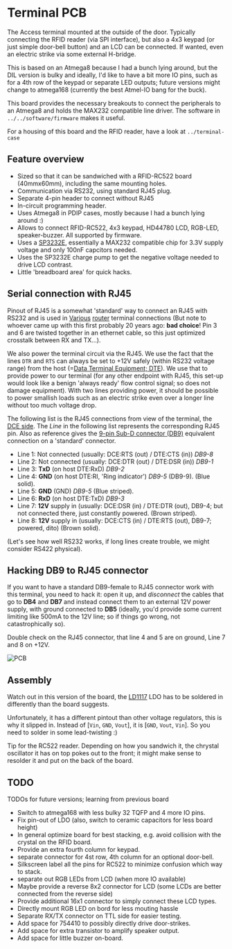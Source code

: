 Terminal PCB
============

The Access terminal mounted at the outside of the door. Typically connecting the
RFID reader (via SPI interface), but also a 4x3 keypad (or just simple door-bell
button) and an LCD can be connected. If wanted, even an electric strike via
some external H-bridge.

This is based on an Atmega8 because I had a bunch lying around, but the DIL
version is bulky and ideally, I'd like to have a bit more IO pins, such as
for a 4th row of the keypad or separate LED outputs; future versions might
change to atmega168 (currently the best Atmel-IO bang for the buck).

This board provides the necessary breakouts to connect the peripherals to an
Atmega8 and holds the MAX232 compatible line driver.
The software in `../../software/firmware` makes it useful.

For a housing of this board and the RFID reader, have a look at
`../terminal-case`

Feature overview
----------------

   - Sized so that it can be sandwiched with a RFID-RC522 board (40mmx60mm),
     including the same mounting holes.
   - Communication via RS232, using standard RJ45 plug.
   - Separate 4-pin header to connect without RJ45
   - In-circuit programming header.
   - Uses Atmega8 in PDIP cases, mostly because I had a bunch lying around :)
   - Allows to connect RFID-RC522, 4x3 keypad, HD44780 LCD, RGB-LED,
     speaker-buzzer. All supported by firmware.
   - Uses a [SP3232E][sp3232-spec], essentially a MAX232 compatible chip
     for 3.3V supply voltage and only 100nF capcitors needed.
   - Uses the SP3232E charge pump to get the negative voltage needed to drive
     LCD contrast.
   - Little 'breadboard area' for quick hacks.

Serial connection with RJ45
---------------------------

Pinout of RJ45 is a somewhat 'standard' way to connect an RJ45 with RS232
and is used in [Various][rj45-terminal-1] [router][rj45-terminal-2]
terminal connections (But note to whoever came up with this first probably 20
years ago: **bad choice**! Pin 3 and 6 are twisted together in an ethernet
cable, so this just optimized crosstalk between RX and TX...).

We also power the terminal circuit via the RJ45. We use the fact that the
lines `DTR` and `RTS` can always be set to +12V safely (within RS232 voltage
range) from the host (=[Data Terminal Equipment; DTE][DTE]). We use that to
provide power to our terminal (for any other endpoint with RJ45, this set-up
would look like a benign 'always ready' flow control signal; so does not damage
equipment). With two lines providing power, it should be possible to power
smallish loads such as an electric strike even over a longer line without too
much voltage drop.

The following list is the RJ45 connections from view of the terminal,
the [DCE side][DCE].
The *Line* in the following list represents the corresponding RJ45 pin.
Also as reference gives the [9-pin Sub-D connector (DB9)][db9-pinout]
equivalent connection on a 'standard' connector.
   - Line 1: Not connected (usually: DCE:RTS (out) / DTE:CTS (in)) *DB9-8*
   - Line 2: Not connected (usually: DCE:DTR (out) / DTE:DSR (in)) *DB9-1*
   - Line 3: **TxD**  (on host DTE:RxD) *DB9-2*
   - Line 4: **GND** (on host DTE:RI, 'Ring indicator') *DB9-5* (DB9-9). (Blue solid).
   - Line 5: **GND** (GND) *DB9-5* (Blue striped).
   - Line 6: **RxD** (on host DTE:TxD) *DB9-3*
   - Line 7: **12V** supply in (usually: DCE:DSR (in) / DTE:DTR (out), DB9-4; but not connected there, just constantly powered. (Brown striped).
   - Line 8: **12V** supply in (usually: DCE:CTS (in) / DTE:RTS (out), DB9-7; powered, dito) (Brown solid).

(Let's see how well RS232 works, if long lines create trouble, we might consider
RS422 physical).

Hacking DB9 to RJ45 connector
------------------------------
If you want to have a standard DB9-female to RJ45 connector work with
this terminal, you need to hack it: open it up, and *disconnect* the cables
that go to **DB4** and **DB7** and instead connect them to an external 12V
power supply, with ground connected to **DB5** (ideally, you'd provide some
current limiting like 500mA to the 12V line; so if things go wrong, not
catastrophically so).

Double check on the RJ45 connector, that line 4 and 5 are on ground,
Line 7 and 8 on +12V.

![PCB][pcb]

Assembly
--------
Watch out in this version of the board, the [LD1117] LDO has to be soldered
in differently than the board suggests.

Unfortunately, it has a different pintout than other voltage regulators, this
is why it slipped in. Instead of [`Vin`, `GND`, `Vout`], it is
[`GND`, `Vout`, `Vin`]. So you need to solder in some lead-twisting :)

Tip for the RC522 reader. Depending on how you sandwich it, the chrystal oscillator it
has on top pokes out to the front; it might make sense to resolder it and put on the back
of the board.

TODO
----
TODOs for future versions; learning from previous board

   - Switch to atmega168 with less bulky 32 TQFP and 4 more IO pins.
   - Fix pin-out of LDO (also, switch to ceramic capacitors for less
     board height)
   - In general optimize board for best stacking, e.g. avoid collision with
     the crystal on the RFID board.
   - Provide an extra fourth column for keypad.
   - separate connector for 4st row, 4th column for an optional door-bell.
   - Silkscreen label all the pins for RC522 to minimize confusion which way
     to stack.
   - separate out RGB LEDs from LCD (when more IO available)
   - Maybe provide a reverse 8x2 connector for LCD (some LCDs are better
     connected from the reverse side)
   - Provide additional 16x1 connector to simply connect these LCD types.
   - Directly mount RGB LED on bord for less mouting hassle
   - Separate RX/TX connector on TTL side for easier testing.
   - Add space for 754410 to possibly directly drive door-strikes.
   - Add space for extra transistor to amplify speaker output.
   - Add space for little buzzer on-board.


[pcb]: https://github.com/hzeller/rfid-access-control/raw/master/img/terminal-pcb.png
[sp3232-spec]: http://www.exar.com/common/content/document.ashx?id=619
[rj45-terminal-1]: http://www.allpinouts.org/index.php/Cisco_Console_RJ45_to_DB9_Pin
[rj45-terminal-2]: http://kb.juniper.net/InfoCenter/index?page=content&id=KB13272
[db9-pinout]: http://www.db9-pinout.com/
[DTE]: http://en.wikipedia.org/wiki/Data_terminal_equipment
[DCE]: http://en.wikipedia.org/wiki/Data_circuit-terminating_equipment
[LD1117]: http://www.st.com/web/en/resource/technical/document/datasheet/CD00000544.pdf
